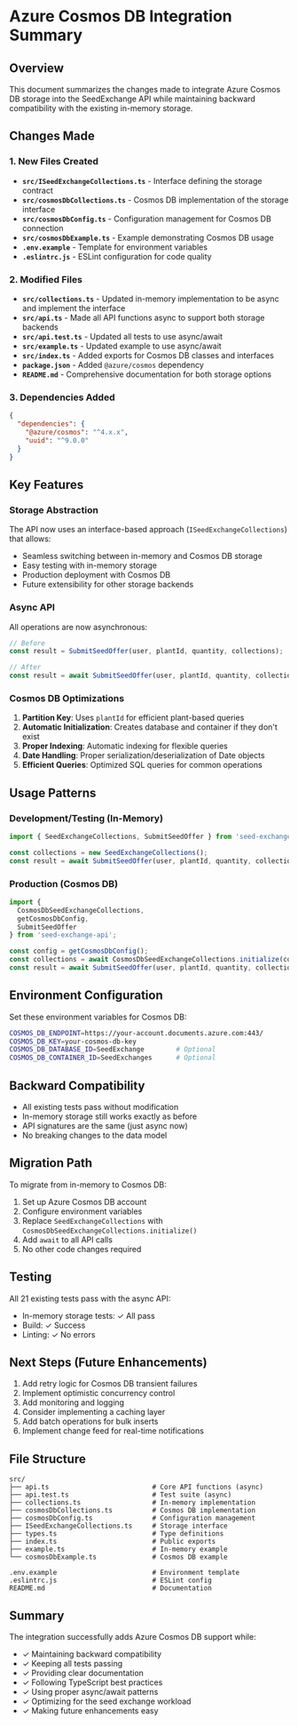 # Azure Cosmos DB Integration Summary

## Overview

This document summarizes the changes made to integrate Azure Cosmos DB storage into the SeedExchange API while maintaining backward compatibility with the existing in-memory storage.

## Changes Made

### 1. New Files Created

- **`src/ISeedExchangeCollections.ts`** - Interface defining the storage contract
- **`src/cosmosDbCollections.ts`** - Cosmos DB implementation of the storage interface
- **`src/cosmosDbConfig.ts`** - Configuration management for Cosmos DB connection
- **`src/cosmosDbExample.ts`** - Example demonstrating Cosmos DB usage
- **`.env.example`** - Template for environment variables
- **`.eslintrc.js`** - ESLint configuration for code quality

### 2. Modified Files

- **`src/collections.ts`** - Updated in-memory implementation to be async and implement the interface
- **`src/api.ts`** - Made all API functions async to support both storage backends
- **`src/api.test.ts`** - Updated all tests to use async/await
- **`src/example.ts`** - Updated example to use async/await
- **`src/index.ts`** - Added exports for Cosmos DB classes and interfaces
- **`package.json`** - Added `@azure/cosmos` dependency
- **`README.md`** - Comprehensive documentation for both storage options

### 3. Dependencies Added

```json
{
  "dependencies": {
    "@azure/cosmos": "^4.x.x",
    "uuid": "^9.0.0"
  }
}
```

## Key Features

### Storage Abstraction

The API now uses an interface-based approach (`ISeedExchangeCollections`) that allows:
- Seamless switching between in-memory and Cosmos DB storage
- Easy testing with in-memory storage
- Production deployment with Cosmos DB
- Future extensibility for other storage backends

### Async API

All operations are now asynchronous:
```typescript
// Before
const result = SubmitSeedOffer(user, plantId, quantity, collections);

// After
const result = await SubmitSeedOffer(user, plantId, quantity, collections);
```

### Cosmos DB Optimizations

1. **Partition Key**: Uses `plantId` for efficient plant-based queries
2. **Automatic Initialization**: Creates database and container if they don't exist
3. **Proper Indexing**: Automatic indexing for flexible queries
4. **Date Handling**: Proper serialization/deserialization of Date objects
5. **Efficient Queries**: Optimized SQL queries for common operations

## Usage Patterns

### Development/Testing (In-Memory)

```typescript
import { SeedExchangeCollections, SubmitSeedOffer } from 'seed-exchange-api';

const collections = new SeedExchangeCollections();
const result = await SubmitSeedOffer(user, plantId, quantity, collections);
```

### Production (Cosmos DB)

```typescript
import { 
  CosmosDbSeedExchangeCollections, 
  getCosmosDbConfig,
  SubmitSeedOffer 
} from 'seed-exchange-api';

const config = getCosmosDbConfig();
const collections = await CosmosDbSeedExchangeCollections.initialize(config);
const result = await SubmitSeedOffer(user, plantId, quantity, collections);
```

## Environment Configuration

Set these environment variables for Cosmos DB:

```bash
COSMOS_DB_ENDPOINT=https://your-account.documents.azure.com:443/
COSMOS_DB_KEY=your-cosmos-db-key
COSMOS_DB_DATABASE_ID=SeedExchange        # Optional
COSMOS_DB_CONTAINER_ID=SeedExchanges      # Optional
```

## Backward Compatibility

- All existing tests pass without modification
- In-memory storage still works exactly as before
- API signatures are the same (just async now)
- No breaking changes to the data model

## Migration Path

To migrate from in-memory to Cosmos DB:

1. Set up Azure Cosmos DB account
2. Configure environment variables
3. Replace `SeedExchangeCollections` with `CosmosDbSeedExchangeCollections.initialize()`
4. Add `await` to all API calls
5. No other code changes required

## Testing

All 21 existing tests pass with the async API:
- In-memory storage tests: ✓ All pass
- Build: ✓ Success
- Linting: ✓ No errors

## Next Steps (Future Enhancements)

1. Add retry logic for Cosmos DB transient failures
2. Implement optimistic concurrency control
3. Add monitoring and logging
4. Consider implementing a caching layer
5. Add batch operations for bulk inserts
6. Implement change feed for real-time notifications

## File Structure

```
src/
├── api.ts                          # Core API functions (async)
├── api.test.ts                     # Test suite (async)
├── collections.ts                  # In-memory implementation
├── cosmosDbCollections.ts          # Cosmos DB implementation
├── cosmosDbConfig.ts               # Configuration management
├── ISeedExchangeCollections.ts     # Storage interface
├── types.ts                        # Type definitions
├── index.ts                        # Public exports
├── example.ts                      # In-memory example
└── cosmosDbExample.ts              # Cosmos DB example

.env.example                        # Environment template
.eslintrc.js                        # ESLint config
README.md                           # Documentation
```

## Summary

The integration successfully adds Azure Cosmos DB support while:
- ✓ Maintaining backward compatibility
- ✓ Keeping all tests passing
- ✓ Providing clear documentation
- ✓ Following TypeScript best practices
- ✓ Using proper async/await patterns
- ✓ Optimizing for the seed exchange workload
- ✓ Making future enhancements easy
